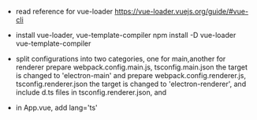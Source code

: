 - read reference for vue-loader
https://vue-loader.vuejs.org/guide/#vue-cli

- install vue-loader, vue-template-compiler 
npm install -D vue-loader vue-template-compiler

- split configurations into two categories, one for main,another for renderer
   prepare webpack.config.main.js, tsconfig.main.json
           the target is changed to 'electron-main'
   and prepare webpack.config.renderer.js, tsconfig.renderer.json
           the target is changed to 'electron-renderer', and include d.ts files in tsconfig.renderer.json, and 

- in App.vue, add lang='ts'
